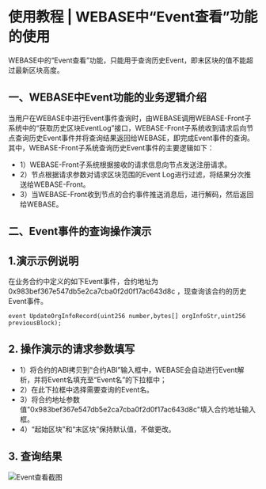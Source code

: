 # 使用教程 | WEBASE中“Event查看”功能的使用

WEBASE中的“Event查看”功能，只能用于查询历史Event，即末区块的值不能超过最新区块高度。
## 一、WEBASE中Event功能的业务逻辑介绍
当用户在WEBASE中进行Event事件查询时，由WEBASE调用WEBASE-Front子系统中的“获取历史区块EventLog”接口，WEBASE-Front子系统收到请求后向节点查询历史Event事件并将查询结果返回给WEBASE，即完成Event事件的查询。其中，WEBASE-Front子系统查询历史Event事件的主要逻辑如下：

- 1）WEBASE-Front子系统根据接收的请求信息向节点发送注册请求。
- 2）节点根据请求参数对请求区块范围的Event Log进行过滤，将结果分次推送给WEBASE-Front。
- 3）当WEBASE-Front收到节点的合约事件推送消息后，进行解码，然后返回给WEBASE。

## 二、Event事件的查询操作演示
## 1.演示示例说明
在业务合约中定义的如下Event事件，合约地址为0x983bef367e547db5e2ca7cba0f2d0f17ac643d8c ，现查询该合约的历史Event事件。

    event UpdateOrgInfoRecord(uint256 number,bytes[] orgInfoStr,uint256 previousBlock);

## 2. 操作演示的请求参数填写
- 1）将合约的ABI拷贝到“合约ABI”输入框中，WEBASE会自动进行Event解析，并将Event名填充至“Event名”的下拉框中；
- 2）在此下拉框中选择需要查询的Event名。
- 3）将合约地址参数值"0x983bef367e547db5e2ca7cba0f2d0f17ac643d8c"填入合约地址输入框。
- 4）“起始区块”和“末区块”保持默认值，不做更改。

## 3. 查询结果
![Event查看截图](https://user-images.githubusercontent.com/6872954/186885013-a683a782-2aec-4d31-9c2e-a0a5078c2022.png)
